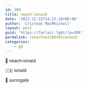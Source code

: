 ```yaml
---
id: 309
title: neach‑ionaid
date: '2022-12-15T14:23:18+00:00'
author: 'Crìstean MacMhìcheil'
layout: post
guid: 'https://faclair.lgbt/?p=309'
permalink: /neach%e2%80%91ionaid/
categories:
    - gd
---
```


&#x1f3f4;&#xe0067;&#xe0062;&#xe0073;&#xe0063;&#xe0074;&#xe007f; neach‑ionaid

&#x1f1ee;&#x1f1ea; ionaid

&#x1f3f4;&#xe0067;&#xe0062;&#xe0065;&#xe006e;&#xe0067;&#xe007f; surrogate